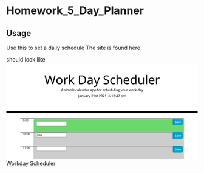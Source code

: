 # Homework_5_Day_Planner
## Usage
Use this to set a daily schedule
The site is found here 

should look like 
![PageLayout](assets/workday.png)
[Workday Scheduler](https://chrisboisjoli.github.io/Homework_5_Day_Planner/)